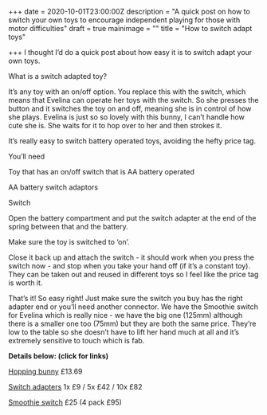 +++
date = 2020-10-01T23:00:00Z
description = "A quick post on how to switch your own toys to encourage independent playing for those with motor difficulties"
draft = true
mainimage = ""
title = "How to switch adapt toys"

+++
I thought I’d do a quick post about how easy it is to switch adapt your own toys.

What is a switch adapted toy?

It’s any toy with an on/off option. You replace this with the switch, which means that Evelina can operate her toys with the switch. So she presses the button and it switches the toy on and off, meaning she is in control of how she plays. Evelina is just so so lovely with this bunny, I can’t handle how cute she is. She waits for it to hop over to her and then strokes it.

It’s really easy to switch battery operated toys, avoiding the hefty price tag.

You’ll need

Toy that has an on/off switch that is AA battery operated

AA battery switch adaptors

Switch

Open the battery compartment and put the switch adapter at the end of the spring between that and the battery.

Make sure the toy is switched to ‘on’.

Close it back up and attach the switch - it should work when you press the switch now - and stop when you take your hand off (if it’s a constant toy). They can be taken out and reused in different toys so I feel like the price tag is worth it.

That’s it! So easy right! Just make sure the switch you buy has the right adapter end or you’ll need another connector. We have the Smoothie switch for Evelina which is really nice - we have the big one (125mm) although there is a smaller one too (75mm) but they are both the same price. They’re low to the table so she doesn’t have to lift her hand much at all and it’s extremely sensitive to touch which is fab.

**Details below: (click for links)**

[Hopping bunny](https://www.amazon.co.uk/gp/product/B000H6P110/ref=ppx_yo_dt_b_search_asin_image) £13.69 

[Switch adapters](http://www.inclusive.co.uk/battery-switch-adaptors-p2541) 1x £9 / 5x £42 / 10x £82 

[Smoothie switch]() £25 (4 pack £95)